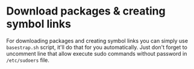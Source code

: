 # Download packages & creating symbol links

For downloading packages and creating symbol links you can simply use `basestrap.sh` script,
it'll do that for you automatically. Just don't forget to uncomment line
that allow execute sudo commands without password in `/etc/sudoers` file.

